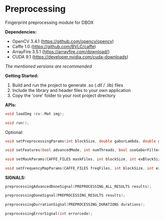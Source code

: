 # Preprocessing
Fingerprint preprocessing module for DBOX

**Dependencies:**  
- OpenCV 3.4.1 (https://github.com/opencv/opencv)  
- Caffe 1.0 (https://github.com/BVLC/caffe)  
- ArrayFire 3.5.1 (https://arrayfire.com/download/)  
- CUDA 9.1 (https://developer.nvidia.com/cuda-downloads)  

*The mentioned versions are recommended*  
  
**Getting Started:**  
1. Build and run the project to generate .so (.dll / .lib) files  
2. Include the library and header files to your own application  
3. Copy the 'core' folder to your root project directory  
  
  
**APIs:**  
```cpp
void loadImg (cv::Mat img);  
  
void run();  
```
  
Optional:  
```cpp
void setPreprocessingParams(int blockSize, double gaborLambda, double gaborSigma, int gaussBlockBasic, double gaussSigmaBasic, int gaussBlockAdvanced, double gaussSigmaAdvanced, int holeSize);  
  
void setFeatures(bool advancedMode, int numThreads, bool useGaborFilterGPU, bool useContrastEnhancement, bool useRemoveHoles, bool useFixOrientations, bool useMask, bool useQualityMap, bool useFrequencyMap);  
  
void setMaskParams(CAFFE_FILES maskFiles, int blockSize, int exBlockSize, bool useSmooth);  
  
void setFrequencyMapParams(CAFFE_FILES freqFiles, int blockSize, int exBlockSize);  
```
  
**SIGNALS:**
```cpp
preprocessingAdvancedDoneSignal(PREPROCESSING_ALL_RESULTS results);  
  
preprocessingDoneSignal(PREPROCESSING_RESULTS results);  
  
preprocessingDurrationSignal(PREPROCESSING_DURATIONS durations);  
  
preprocessingErrorSignal(int errorcode);  
```
